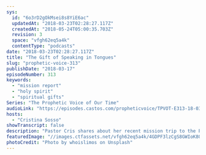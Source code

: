 ```yaml
---
sys:
  id: "6o3rD2gOkMsei8s8YiE6ac"
  updatedAt: "2018-03-23T02:28:27.117Z"
  createdAt: "2018-05-24T05:00:35.703Z"
  revision: 3
  space: "vfgh62eq5a4k"
  contentType: "podcasts"
date: "2018-03-23T02:28:27.117Z"
title: "The Gift of Speaking in Tongues"
slug: "prophetic-voice-313"
publishDate: "2018-03-17"
episodeNumber: 313
keywords:
  - "mission report"
  - "holy spirit"
  - "spiritual gifts"
Series: "The Prophetic Voice of Our Time"
audioLink: "https://episodes.castos.com/propheticvoice/TPVOT-E313-18-03-17-18-The-Gift-of-Speaking-in-Tongues.mp3"
hosts:
  - "Cristina Sosso"
showTranscript: false
description: "Pastor Cris shares about her recent mission trip to the Philippines, being led by the Holy Spirit, and Speaking in Tongues."
featuredImage: "//images.ctfassets.net/vfgh62eq5a4k/4GDPF3lzCgS8GWIoK8Q8i8/513deda7d387fbb8902f128d6e78625e/whoislimos-265482-unsplash__1_.jpg"
photoCredit: "Photo by whoislimos on Unsplash"
---
```

